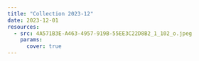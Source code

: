 ```yaml
---
title: "Collection 2023-12"
date: 2023-12-01
resources:
  - src: 4A571B3E-A463-4957-919B-55EE3C22D8B2_1_102_o.jpeg
    params:
      cover: true
---
```


